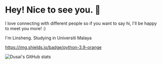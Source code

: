 # Hey! Nice to see you. 👋
I love connecting with different people so if you want to say hi, I'll be happy to meet you more! :)

I'm Linsheng. Studying in Universiti Malaya

https://img.shields.io/badge/python-3.9-orange

<!--
**ranlinsheng/ranlinsheng** is a ✨ _special_ ✨ repository because its `README.md` (this file) appears on your GitHub profile.

Here are some ideas to get you started:

- 🔭 I’m currently working on ...
- 🌱 I’m currently learning ...
- 👯 I’m looking to collaborate on ...
- 🤔 I’m looking for help with ...
- 💬 Ask me about ...
- 📫 How to reach me: ...
- 😄 Pronouns: ...
- ⚡ Fun fact: ...
-->

![Dusai's GitHub stats](https://github-readme-stats.vercel.app/api?username=ranlinsheng&show_icons=true&theme=radical)

